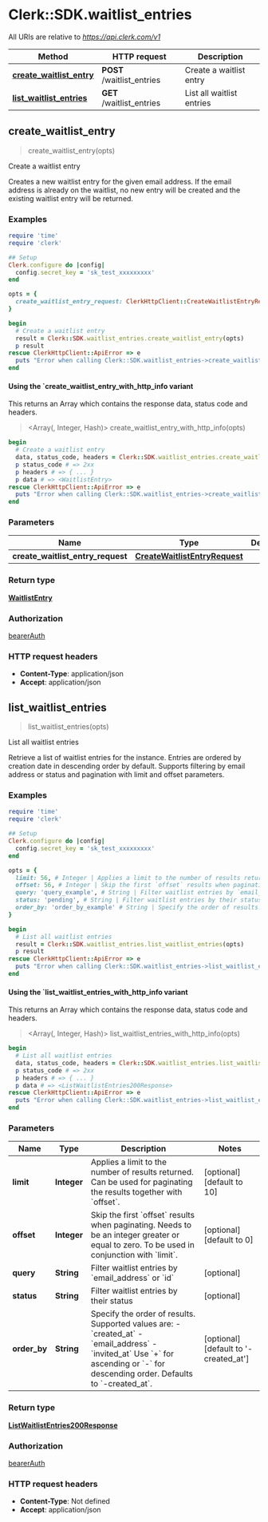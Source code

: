 # Clerk::SDK.waitlist_entries

All URIs are relative to *https://api.clerk.com/v1*

| Method | HTTP request | Description |
| ------ | ------------ | ----------- |
| [**create_waitlist_entry**](WaitlistEntriesApi.md#create_waitlist_entry) | **POST** /waitlist_entries | Create a waitlist entry |
| [**list_waitlist_entries**](WaitlistEntriesApi.md#list_waitlist_entries) | **GET** /waitlist_entries | List all waitlist entries |


## create_waitlist_entry

> <WaitlistEntry> create_waitlist_entry(opts)

Create a waitlist entry

Creates a new waitlist entry for the given email address. If the email address is already on the waitlist, no new entry will be created and the existing waitlist entry will be returned.

### Examples

```ruby
require 'time'
require 'clerk'

## Setup
Clerk.configure do |config|
  config.secret_key = 'sk_test_xxxxxxxxx'
end

opts = {
  create_waitlist_entry_request: ClerkHttpClient::CreateWaitlistEntryRequest.new({email_address: 'email_address_example'}) # CreateWaitlistEntryRequest | 
}

begin
  # Create a waitlist entry
  result = Clerk::SDK.waitlist_entries.create_waitlist_entry(opts)
  p result
rescue ClerkHttpClient::ApiError => e
  puts "Error when calling Clerk::SDK.waitlist_entries->create_waitlist_entry: #{e}"
end
```

#### Using the `create_waitlist_entry_with_http_info variant

This returns an Array which contains the response data, status code and headers.

> <Array(<WaitlistEntry>, Integer, Hash)> create_waitlist_entry_with_http_info(opts)

```ruby
begin
  # Create a waitlist entry
  data, status_code, headers = Clerk::SDK.waitlist_entries.create_waitlist_entry_with_http_info(opts)
  p status_code # => 2xx
  p headers # => { ... }
  p data # => <WaitlistEntry>
rescue ClerkHttpClient::ApiError => e
  puts "Error when calling Clerk::SDK.waitlist_entries->create_waitlist_entry_with_http_info: #{e}"
end
```

### Parameters

| Name | Type | Description | Notes |
| ---- | ---- | ----------- | ----- |
| **create_waitlist_entry_request** | [**CreateWaitlistEntryRequest**](CreateWaitlistEntryRequest.md) |  | [optional] |

### Return type

[**WaitlistEntry**](WaitlistEntry.md)

### Authorization

[bearerAuth](../README.md#bearerAuth)

### HTTP request headers

- **Content-Type**: application/json
- **Accept**: application/json


## list_waitlist_entries

> <ListWaitlistEntries200Response> list_waitlist_entries(opts)

List all waitlist entries

Retrieve a list of waitlist entries for the instance. Entries are ordered by creation date in descending order by default. Supports filtering by email address or status and pagination with limit and offset parameters.

### Examples

```ruby
require 'time'
require 'clerk'

## Setup
Clerk.configure do |config|
  config.secret_key = 'sk_test_xxxxxxxxx'
end

opts = {
  limit: 56, # Integer | Applies a limit to the number of results returned. Can be used for paginating the results together with `offset`.
  offset: 56, # Integer | Skip the first `offset` results when paginating. Needs to be an integer greater or equal to zero. To be used in conjunction with `limit`.
  query: 'query_example', # String | Filter waitlist entries by `email_address` or `id`
  status: 'pending', # String | Filter waitlist entries by their status
  order_by: 'order_by_example' # String | Specify the order of results. Supported values are: - `created_at` - `email_address` - `invited_at`  Use `+` for ascending or `-` for descending order. Defaults to `-created_at`.
}

begin
  # List all waitlist entries
  result = Clerk::SDK.waitlist_entries.list_waitlist_entries(opts)
  p result
rescue ClerkHttpClient::ApiError => e
  puts "Error when calling Clerk::SDK.waitlist_entries->list_waitlist_entries: #{e}"
end
```

#### Using the `list_waitlist_entries_with_http_info variant

This returns an Array which contains the response data, status code and headers.

> <Array(<ListWaitlistEntries200Response>, Integer, Hash)> list_waitlist_entries_with_http_info(opts)

```ruby
begin
  # List all waitlist entries
  data, status_code, headers = Clerk::SDK.waitlist_entries.list_waitlist_entries_with_http_info(opts)
  p status_code # => 2xx
  p headers # => { ... }
  p data # => <ListWaitlistEntries200Response>
rescue ClerkHttpClient::ApiError => e
  puts "Error when calling Clerk::SDK.waitlist_entries->list_waitlist_entries_with_http_info: #{e}"
end
```

### Parameters

| Name | Type | Description | Notes |
| ---- | ---- | ----------- | ----- |
| **limit** | **Integer** | Applies a limit to the number of results returned. Can be used for paginating the results together with &#x60;offset&#x60;. | [optional][default to 10] |
| **offset** | **Integer** | Skip the first &#x60;offset&#x60; results when paginating. Needs to be an integer greater or equal to zero. To be used in conjunction with &#x60;limit&#x60;. | [optional][default to 0] |
| **query** | **String** | Filter waitlist entries by &#x60;email_address&#x60; or &#x60;id&#x60; | [optional] |
| **status** | **String** | Filter waitlist entries by their status | [optional] |
| **order_by** | **String** | Specify the order of results. Supported values are: - &#x60;created_at&#x60; - &#x60;email_address&#x60; - &#x60;invited_at&#x60;  Use &#x60;+&#x60; for ascending or &#x60;-&#x60; for descending order. Defaults to &#x60;-created_at&#x60;. | [optional][default to &#39;-created_at&#39;] |

### Return type

[**ListWaitlistEntries200Response**](ListWaitlistEntries200Response.md)

### Authorization

[bearerAuth](../README.md#bearerAuth)

### HTTP request headers

- **Content-Type**: Not defined
- **Accept**: application/json

